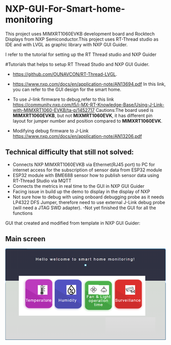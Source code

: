 # NXP-GUI-For-Smart-home-monitoring
 
This project uses MIMXRT1060EVKB development board and Rocktech Displays from NXP Semiconductor.This project uses RT-Thread studio as IDE and with LVGL as graphic library with NXP GUI Guider.

I refer to the tutorial for setting up the RT Thread studio and NXP Guider

#Tutorials that helps to setup RT Thread Studio and NXP GUI Guider.

- https://github.com/OUNAVCON/RT-Thread-LVGL.

- https://www.nxp.com/docs/en/application-note/AN13694.pdf
In this link, you can refer to the GUI design for the smart home.

- To use J-link firmware to debug,refer to this link
https://community.nxp.com/t5/i-MX-RT-Knowledge-Base/Using-J-Link-with-MIMXRT1060-EVKB/ta-p/1452717
Cautions:The board used is **MIMXRT1060EVKB**, but not **MIXMRT1060EVK**, it has different pin layout for jumper number and position compared to **MIMXRT1060EVK**.

- Modifying debug firmware to J-Link
https://www.nxp.com/docs/en/application-note/AN13206.pdf

## Technical difficulty that still not solved:
- Connects NXP MIMXRT1060EVKB via Ethernet(RJ45 port) to PC for internet access for the subscription of sensor data from ESP32 module
- ESP32 module with BME688 sensor how to publish sensor data using RT-Thread Studio via MQTT
- Connects the metrics in real time to the GUI in NXP GUI Guider
- Facing issue in build up the demo to display in the display of NXP
- Not sure how to debug with using onboard debugging probe as it needs LP4322 DFS Jumper, therefore need to use external J-Link debug probe (will need a JTAG SWD adapter).
-Not yet finished the GUI for all the functions

GUI that created and modified from template in NXP GUI Guider:
## Main screen
![alt text](https://github.com/TuckWai97/NXP-GUI-For-Smart-home-monitoring/blob/main/images/front%20screen.png)
